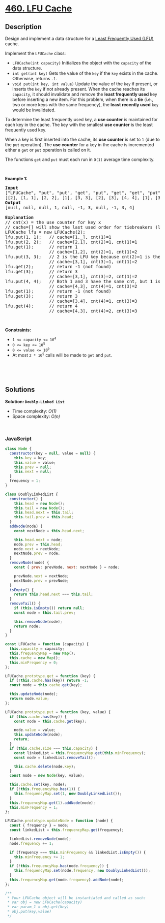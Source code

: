 # [460. LFU Cache](https://leetcode.com/problems/lfu-cache)

## Description

<div class="elfjS" data-track-load="description_content"><p>Design and implement a data structure for a <a href="https://en.wikipedia.org/wiki/Least_frequently_used" target="_blank">Least Frequently Used (LFU)</a> cache.</p>

<p>Implement the <code>LFUCache</code> class:</p>

<ul>
	<li><code>LFUCache(int capacity)</code> Initializes the object with the <code>capacity</code> of the data structure.</li>
	<li><code>int get(int key)</code> Gets the value of the <code>key</code> if the <code>key</code> exists in the cache. Otherwise, returns <code>-1</code>.</li>
	<li><code>void put(int key, int value)</code> Update the value of the <code>key</code> if present, or inserts the <code>key</code> if not already present. When the cache reaches its <code>capacity</code>, it should invalidate and remove the <strong>least frequently used</strong> key before inserting a new item. For this problem, when there is a <strong>tie</strong> (i.e., two or more keys with the same frequency), the <strong>least recently used</strong> <code>key</code> would be invalidated.</li>
</ul>

<p>To determine the least frequently used key, a <strong>use counter</strong> is maintained for each key in the cache. The key with the smallest <strong>use counter</strong> is the least frequently used key.</p>

<p>When a key is first inserted into the cache, its <strong>use counter</strong> is set to <code>1</code> (due to the <code>put</code> operation). The <strong>use counter</strong> for a key in the cache is incremented either a <code>get</code> or <code>put</code> operation is called on it.</p>

<p>The functions&nbsp;<code data-stringify-type="code">get</code>&nbsp;and&nbsp;<code data-stringify-type="code">put</code>&nbsp;must each run in <code>O(1)</code> average time complexity.</p>

<p>&nbsp;</p>
<p><strong class="example">Example 1:</strong></p>

<pre><strong>Input</strong>
["LFUCache", "put", "put", "get", "put", "get", "get", "put", "get", "get", "get"]
[[2], [1, 1], [2, 2], [1], [3, 3], [2], [3], [4, 4], [1], [3], [4]]
<strong>Output</strong>
[null, null, null, 1, null, -1, 3, null, -1, 3, 4]

<strong>Explanation</strong>
// cnt(x) = the use counter for key x
// cache=[] will show the last used order for tiebreakers (leftmost element is  most recent)
LFUCache lfu = new LFUCache(2);
lfu.put(1, 1);   // cache=[1,_], cnt(1)=1
lfu.put(2, 2);   // cache=[2,1], cnt(2)=1, cnt(1)=1
lfu.get(1);      // return 1
                 // cache=[1,2], cnt(2)=1, cnt(1)=2
lfu.put(3, 3);   // 2 is the LFU key because cnt(2)=1 is the smallest, invalidate 2.
&nbsp;                // cache=[3,1], cnt(3)=1, cnt(1)=2
lfu.get(2);      // return -1 (not found)
lfu.get(3);      // return 3
                 // cache=[3,1], cnt(3)=2, cnt(1)=2
lfu.put(4, 4);   // Both 1 and 3 have the same cnt, but 1 is LRU, invalidate 1.
                 // cache=[4,3], cnt(4)=1, cnt(3)=2
lfu.get(1);      // return -1 (not found)
lfu.get(3);      // return 3
                 // cache=[3,4], cnt(4)=1, cnt(3)=3
lfu.get(4);      // return 4
                 // cache=[4,3], cnt(4)=2, cnt(3)=3
</pre>

<p>&nbsp;</p>
<p><strong>Constraints:</strong></p>

<ul>
	<li><code>1 &lt;= capacity&nbsp;&lt;= 10<sup>4</sup></code></li>
	<li><code>0 &lt;= key &lt;= 10<sup>5</sup></code></li>
	<li><code>0 &lt;= value &lt;= 10<sup>9</sup></code></li>
	<li>At most <code>2 * 10<sup>5</sup></code>&nbsp;calls will be made to <code>get</code> and <code>put</code>.</li>
</ul>

<p>&nbsp;</p>
<span style="display: none;">&nbsp;</span></div>

<p>&nbsp;</p>

## Solutions

**Solution: `Doubly-Linked List`**

- Time complexity: <em>O(1)</em>
- Space complexity: <em>O(n)</em>

<p>&nbsp;</p>

### **JavaScript**

```js
class Node {
  constructor(key = null, value = null) {
    this.key = key;
    this.value = value;
    this.prev = null;
    this.next = null;
  }
  frequency = 1;
}

class DoublyLinkedList {
  constructor() {
    this.head = new Node();
    this.tail = new Node();
    this.head.next = this.tail;
    this.tail.prev = this.head;
  }
  addNode(node) {
    const nextNode = this.head.next;

    this.head.next = node;
    node.prev = this.head;
    node.next = nextNode;
    nextNode.prev = node;
  }
  removeNode(node) {
    const { prev: prevNode, next: nextNode } = node;

    prevNode.next = nextNode;
    nextNode.prev = prevNode;
  }
  isEmpty() {
    return this.head.next === this.tail;
  }
  removeTail() {
    if (this.isEmpty()) return null;
    const node = this.tail.prev;

    this.removeNode(node);
    return node;
  }
}

const LFUCache = function (capacity) {
  this.capacity = capacity;
  this.frequencyMap = new Map();
  this.cache = new Map();
  this.minFrequency = 0;
};

LFUCache.prototype.get = function (key) {
  if (!this.cache.has(key)) return -1;
  const node = this.cache.get(key);

  this.updateNode(node);
  return node.value;
};

LFUCache.prototype.put = function (key, value) {
  if (this.cache.has(key)) {
    const node = this.cache.get(key);

    node.value = value;
    this.updateNode(node);
    return;
  }
  if (this.cache.size === this.capacity) {
    const linkedList = this.frequencyMap.get(this.minFrequency);
    const node = linkedList.removeTail();

    this.cache.delete(node.key);
  }
  const node = new Node(key, value);

  this.cache.set(key, node);
  if (!this.frequencyMap.has(1)) {
    this.frequencyMap.set(1, new DoublyLinkedList());
  }
  this.frequencyMap.get(1).addNode(node);
  this.minFrequency = 1;
};

LFUCache.prototype.updateNode = function (node) {
  const { frequency } = node;
  const linkedList = this.frequencyMap.get(frequency);

  linkedList.removeNode(node);
  node.frequency += 1;

  if (frequency === this.minFrequency && linkedList.isEmpty()) {
    this.minFrequency += 1;
  }
  if (!this.frequencyMap.has(node.frequency)) {
    this.frequencyMap.set(node.frequency, new DoublyLinkedList());
  }
  this.frequencyMap.get(node.frequency).addNode(node);
};

/**
 * Your LFUCache object will be instantiated and called as such:
 * var obj = new LFUCache(capacity)
 * var param_1 = obj.get(key)
 * obj.put(key,value)
 */
```
